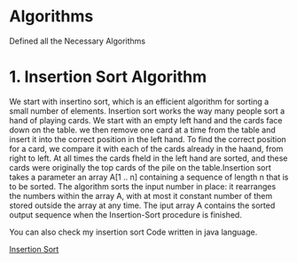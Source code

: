 # Algorithms
Defined all the Necessary Algorithms 

# 1. Insertion Sort Algorithm
   We start with insertino sort, which is an efficient algorithm for sorting a small number of elements. Insertion sort works the way many people sort a hand of playing cards. We start with an empty left hand and the cards face down on the table. we then remove one card at a time from the table and insert it into the correct position in the left hand. To find the correct position for a card, we compare  it with each of the cards already  in the haand, from right to left. At all times the cards fheld in the left hand are sorted, and these cards were originally the top cards of the pile on the table.Insertion sort  takes a parameter an array A[1 .. n] containing a sequence of length n that is to be sorted. The algorithm sorts the input number in place: it rearranges the numbers within the array A, with at most it constant number of them stored outside the array at any time. The iput array A contains the sorted output sequence when the Insertion-Sort procedure is finished.
   
    
You can also check my insertion sort Code written in java language.

[Insertion Sort](InsertionSort.java)
